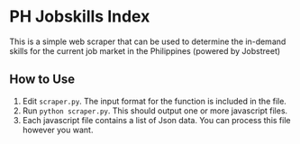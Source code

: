 # PH Jobskills Index
This is a simple web scraper that can be used to determine the in-demand 
skills for the current job market in the Philippines (powered by Jobstreet)

## How to Use
1. Edit `scraper.py`. The input format for the function is included in the file.
2. Run `python scraper.py`. This should output one or more javascript files.
3. Each javascript file contains a list of Json data.
  You can process this file however you want.
